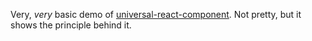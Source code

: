 Very, _very_ basic demo of [universal-react-component](https://github.com/faceyspacey/react-universal-component). Not pretty, but it shows the principle behind it.